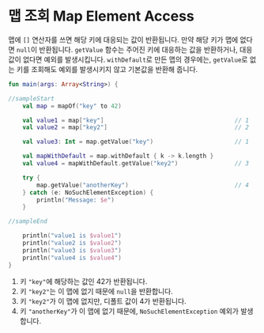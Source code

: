 # 맵 조회 Map Element Access

맵에 `[]` 연산자를 쓰면 해당 키에 대응되는 값이 반환됩니다. 만약 해당 키가 맵에 없다면 `null`이 반환됩니다.
`getValue` 함수는 주어진 키에 대응하는 값을 반환하거나, 대응 값이 없다면 예외를 발생시킵니다. `withDefault`로 만든 맵의 경우에는, `getValue`로 없는 키를 조회해도 예외를 발생시키지 않고 기본값을 반환해 줍니다.

```kotlin
fun main(args: Array<String>) {

//sampleStart
    val map = mapOf("key" to 42)

    val value1 = map["key"]                                     // 1
    val value2 = map["key2"]                                    // 2

    val value3: Int = map.getValue("key")                       // 1

    val mapWithDefault = map.withDefault { k -> k.length }
    val value4 = mapWithDefault.getValue("key2")                // 3

    try {
        map.getValue("anotherKey")                              // 4
    } catch (e: NoSuchElementException) {
        println("Message: $e")
    }

//sampleEnd

    println("value1 is $value1")
    println("value2 is $value2")
    println("value3 is $value3")
    println("value4 is $value4")
}
```

1. 키 `"key"`에 해당하는 값인 42가 반환됩니다.
2. 키 `"key2"`는 이 맵에 없기 때문에 `null`을 반환합니다.
3. 키 `"key2"`가 이 맵에 없지만, 디폴트 값이 4가 반환됩니다.
4. 키 `"anotherKey"`가 이 맵에 없기 때문에, `NoSuchElementException` 예외가 발생합니다.
